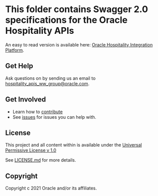 # This folder contains Swagger 2.0 specifications for the Oracle Hospitality APIs

An easy to read version is available here: [Oracle Hospitality Integration Platform](https://www.oracle.com/industries/hospitality/integration-platform/).

## Get Help

Ask questions on by sending us an email to <hospitality_apis_ww_group@oracle.com>.

## Get Involved

* Learn how to [contribute](../CONTRIBUTING.md)
* See [issues](https://github.com/oracle/hospitality-api-docs/issues) for issues you can help with.

## License

This project and all content within is available under the [Universal Permissive License v 1.0](http://oss.oracle.com/licenses/upl)

See [LICENSE.md](../LICENSE.md) for more details.

## Copyright

Copyright c 2021 Oracle and/or its affiliates.
